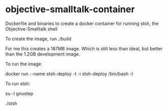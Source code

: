 # objective-smalltalk-container
Dockerfile and binaries to create a docker container for running stsh, the Objective-Smalltalk shell

To create the image, run ./build 

For me this creates a 187MB image.   Which is still less than ideal, but better than the 1.2GB development image.

To run the image:

docker run --name stsh-deploy -t -i stsh-deploy    /bin/bash -l


To run stsh:

su -l gnustep

./stsh


